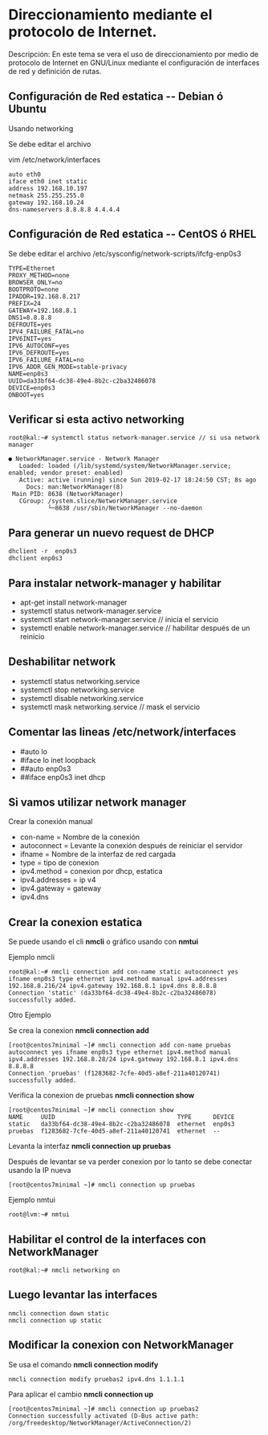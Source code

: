 # Direccionamiento mediante el protocolo de Internet.

Descripción:
En este tema  se vera el uso de direccionamiento por medio de protocolo de Internet en GNU/Linux mediante el configuración de interfaces de red y definición de rutas.

## Configuración de Red estatica -- Debian ó Ubuntu

Usando networking

Se debe editar el archivo

vim /etc/network/interfaces

```
auto eth0
iface eth0 inet static
address 192.168.10.197
netmask 255.255.255.0
gateway 192.168.10.24
dns-nameservers 8.8.8.8 4.4.4.4

```

## Configuración de Red estatica -- CentOS ó RHEL

Se debe editar el archivo /etc/sysconfig/network-scripts/ifcfg-enp0s3

```
TYPE=Ethernet
PROXY_METHOD=none
BROWSER_ONLY=no
BOOTPROTO=none
IPADDR=192.168.8.217
PREFIX=24
GATEWAY=192.168.8.1
DNS1=8.8.8.8
DEFROUTE=yes
IPV4_FAILURE_FATAL=no
IPV6INIT=yes
IPV6_AUTOCONF=yes
IPV6_DEFROUTE=yes
IPV6_FAILURE_FATAL=no
IPV6_ADDR_GEN_MODE=stable-privacy
NAME=enp0s3
UUID=da33bf64-dc38-49e4-8b2c-c2ba32486078
DEVICE=enp0s3
ONBOOT=yes

```

## Verificar si esta activo networking

```
root@kal:~# systemctl status network-manager.service // si usa network manager

● NetworkManager.service - Network Manager
   Loaded: loaded (/lib/systemd/system/NetworkManager.service; enabled; vendor preset: enabled)
   Active: active (running) since Sun 2019-02-17 18:24:50 CST; 8s ago
     Docs: man:NetworkManager(8)
 Main PID: 8638 (NetworkManager)
   CGroup: /system.slice/NetworkManager.service
           └─8638 /usr/sbin/NetworkManager --no-daemon

```
## Para generar un nuevo request de DHCP

```
dhclient -r  enp0s3
dhclient enp0s3

```
## Para instalar network-manager y habilitar 

* []() apt-get install network-manager
* []() systemctl status network-manager.service
* []() systemctl start network-manager.service // inicia el servicio
* []() systemctl enable network-manager.service // habilitar después de un reinicio

## Deshabilitar network

* []() systemctl status networking.service
* []() systemctl stop networking.service
* []() systemctl disable networking.service
* []() systemctl mask networking.service // mask el servicio 

## Comentar las lineas /etc/network/interfaces

* []() #auto lo
* []() #iface lo inet loopback
* []() ##auto enp0s3
* []() ##iface enp0s3 inet dhcp

## Si vamos utilizar network manager 

Crear la conexión manual

* []() con-name = Nombre de la conexión
* []() autoconnect = Levante la conexión después de reiniciar el servidor
* []() ifname = Nombre de la interfaz de red cargada
* []() type = tipo de conexion
* []() ipv4.method = conexion por dhcp,  estatica
* []() ipv4.addresses =  ip v4
* []() ipv4.gateway =  gateway
* []() ipv4.dns  

## Crear la conexion estatica

Se puede usando el cli **nmcli** o gráfico usando con **nmtui**  

Ejemplo nmcli

```
root@kal:~# nmcli connection add con-name static autoconnect yes ifname enp0s3 type ethernet ipv4.method manual ipv4.addresses 192.168.8.216/24 ipv4.gateway 192.168.8.1 ipv4.dns 8.8.8.8
Connection 'static' (da33bf64-dc38-49e4-8b2c-c2ba32486078) successfully added.

```

Otro Ejemplo

Se crea la conexion **nmcli connection add**

```
[root@centos7minimal ~]# nmcli connection add con-name pruebas autoconnect yes ifname enp0s3 type ethernet ipv4.method manual ipv4.addresses 192.168.8.28/24 ipv4.gateway 192.168.8.1 ipv4.dns 8.8.8.8
Connection 'pruebas' (f1283682-7cfe-40d5-a8ef-211a40120741) successfully added.

```

Verifica la conexion de pruebas **nmcli connection show** 

```
[root@centos7minimal ~]# nmcli connection show 
NAME     UUID                                  TYPE      DEVICE 
static   da33bf64-dc38-49e4-8b2c-c2ba32486078  ethernet  enp0s3 
pruebas  f1283682-7cfe-40d5-a8ef-211a40120741  ethernet  -- 

```

Levanta la interfaz **nmcli connection up pruebas**

Después de levantar se va perder conexion por lo tanto se debe conectar usando la IP  nueva

```
[root@centos7minimal ~]# nmcli connection up pruebas 

```

Ejemplo nmtui

```
root@lvm:~# nmtui

```
## Habilitar el control de la interfaces con NetworkManager

```
root@kal:~# nmcli networking on

```

## Luego levantar las interfaces

```
nmcli connection down static
nmcli connection up static
```
## Modificar la conexion con NetworkManager 

Se usa el comando **nmcli connection modify**

```
nmcli connection modify pruebas2 ipv4.dns 1.1.1.1
```

Para aplicar el cambio **nmcli connection up**

```
[root@centos7minimal ~]# nmcli connection up pruebas2 
Connection successfully activated (D-Bus active path: /org/freedesktop/NetworkManager/ActiveConnection/2)
```












